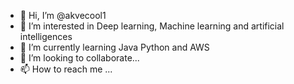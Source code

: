 - 👋 Hi, I’m @akvecool1
- 👀 I’m interested in Deep learning, Machine learning and artificial intelligences
- 🌱 I’m currently learning Java Python and AWS
- 💞️ I’m looking to collaborate...
- 📫 How to reach me ...

<!---
akvecool1/akvecool1 is a ✨ special ✨ repository because its `README.md` (this file) appears on your GitHub profile.
You can click the Preview link to take a look at your changes.
--->
